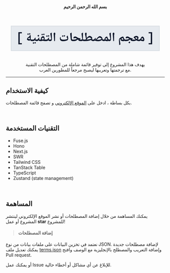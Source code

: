 <div align="center">
  <h4>بسم الله الرحمن الرحيم</h4>

  <br />
  <br />
  
  <img src="./public/logo.svg" />
  <br />
  <br />
  <p>يهدف هذا المشروع إلى توفير قائمة شاملة من المصطلحات التقنية<br />مع ترجمتها وتعريبها ليصبح مرجعاً للمطورين العرب.</p>
</div>

---

## كيفية الاستخدام

بكل بساطة ، ادخل على [الموقع الإلكتروني](https://arabic-tech-glossary.vercel.app) و تصفح قائمة المصطلحات.

<br />

## التقنيات المستخدمة

- Fuse.js
- Hono
- Next.js
- SWR
- Tailwind CSS
- TanStack Table
- TypeScript
- Zustand (state management)

<br />

## المساهمة

يمكنك المساهمة من خلال إضافة المصطلحات أو نشر الموقع الإلكتروني لينتشر المشروع أو عمل **star** للمشروع!

> #### إضافة المصطلحات

نعتمد في تخزين البيانات على ملفات بيانات من نوع JSON. لإضافة مصطلحات جديدة يمكنك تعديل ملف [terms.json](https://github.com/6km/arabic-tech-glossary/blob/main/src/data/terms.json) وإضافة التعريب والمصطلح بالإنجليزية مع الوصف وافتح Pull request.

أو يمكنك عمل Issue للإبلاغ عن أي مشاكل أو أخطاء حالية.
